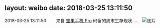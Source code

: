layout: weibo
date: 2018-03-25 13:11:50
---
<meta name="referrer" content="no-referrer" />

2018-03-25 13:11:50  &nbsp;&nbsp;&nbsp;&nbsp;&nbsp;&nbsp; 来自 <a href="http://app.weibo.com/t/feed/Z4AgP" rel="nofollow">坚果手机 Pro</a>
码畜的周末生存现状…… ​​​
![图片](https://wx4.sinaimg.cn/large/6d2a6003ly1fpozj4ojtsj20qo0zk0yy.jpg)
